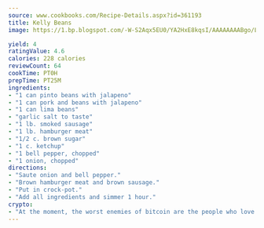 ```yaml
---
source: www.cookbooks.com/Recipe-Details.aspx?id=361193
title: Kelly Beans
image: https://1.bp.blogspot.com/-W-S2Aqx5EU0/YA2HxE8kqsI/AAAAAAAABgo/LNxJ2X_rvYgPNsplYMgQNjuwxaZ0e3pQQCLcBGAsYHQ/s320/17.png

yield: 4
ratingValue: 4.6
calories: 228 calories
reviewCount: 64
cookTime: PT0H
prepTime: PT25M
ingredients:
- "1 can pinto beans with jalapeno"
- "1 can pork and beans with jalapeno"
- "1 can lima beans"
- "garlic salt to taste"
- "1 lb. smoked sausage"
- "1 lb. hamburger meat"
- "1/2 c. brown sugar"
- "1 c. ketchup"
- "1 bell pepper, chopped"
- "1 onion, chopped"
directions:
- "Saute onion and bell pepper."
- "Brown hamburger meat and brown sausage."
- "Put in crock-pot."
- "Add all ingredients and simmer 1 hour."
crypto:
- "At the moment, the worst enemies of bitcoin are the people who love bitcoin."
---
```

